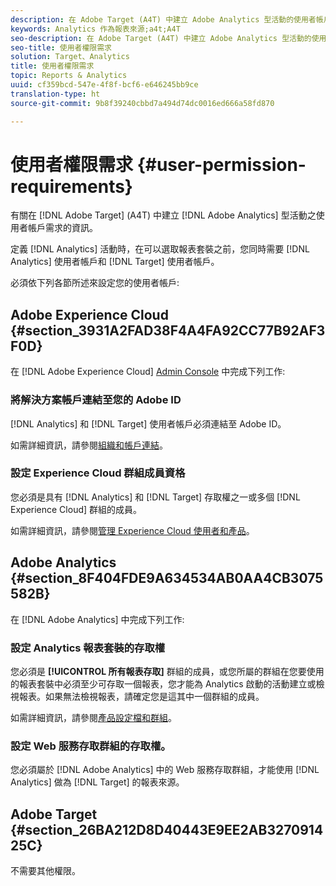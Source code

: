 ```yaml
---
description: 在 Adobe Target (A4T) 中建立 Adobe Analytics 型活動的使用者帳戶需求。
keywords: Analytics 作為報表來源;a4t;A4T
seo-description: 在 Adobe Target (A4T) 中建立 Adobe Analytics 型活動的使用者帳戶需求。
seo-title: 使用者權限需求
solution: Target、Analytics
title: 使用者權限需求
topic: Reports & Analytics
uuid: cf359bcd-547e-4f8f-bcf6-e646245bb9ce
translation-type: ht
source-git-commit: 9b8f39240cbbd7a494d74dc0016ed666a58fd870

---
```



# 使用者權限需求 {#user-permission-requirements}

有關在 [!DNL Adobe Target] (A4T) 中建立 [!DNL Adobe Analytics] 型活動之使用者帳戶需求的資訊。

定義 [!DNL Analytics] 活動時，在可以選取報表套裝之前，您同時需要 [!DNL Analytics] 使用者帳戶和 [!DNL Target] 使用者帳戶。

必須依下列各節所述來設定您的使用者帳戶:

## Adobe Experience Cloud {#section_3931A2FAD38F4A4FA92CC77B92AF3F0D}

在 [!DNL Adobe Experience Cloud] [Admin Console](https://adminconsole.adobe.com) 中完成下列工作:

### 將解決方案帳戶連結至您的 Adobe ID

[!DNL Analytics] 和 [!DNL Target] 使用者帳戶必須連結至 Adobe ID。

如需詳細資訊，請參閱[組織和帳戶連結](https://docs.adobe.com/help/en/core-services/interface/manage-users-and-products/organizations.html)。

### 設定 Experience Cloud 群組成員資格

您必須是具有 [!DNL Analytics] 和 [!DNL Target] 存取權之一或多個 [!DNL Experience Cloud] 群組的成員。

如需詳細資訊，請參閱[管理 Experience Cloud 使用者和產品](https://docs.adobe.com/content/help/en/core-services/interface/manage-users-and-products/admin-getting-started.html)。


## Adobe Analytics {#section_8F404FDE9A634534AB0AA4CB3075582B}

在 [!DNL Adobe Analytics] 中完成下列工作:

### 設定 Analytics 報表套裝的存取權

您必須是 **[!UICONTROL 所有報表存取]** 群組的成員，或您所屬的群組在您要使用的報表套裝中必須至少可存取一個報表，您才能為 Analytics 啟動的活動建立或檢視報表。如果無法檢視報表，請確定您是這其中一個群組的成員。

如需詳細資訊，請參閱[產品設定檔和群組](https://docs.adobe.com/content/help/en/core-services/interface/manage-users-and-products/admin-getting-started.html#section_AB50558124D541CF80A0D3D76D35A4BF)。

### 設定 Web 服務存取群組的存取權。

您必須屬於 [!DNL Adobe Analytics] 中的 Web 服務存取群組，才能使用 [!DNL Analytics] 做為 [!DNL Target] 的報表來源。

## Adobe Target {#section_26BA212D8D40443E9EE2AB327091425C}

不需要其他權限。
